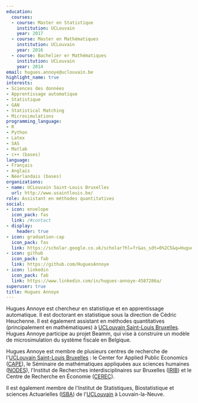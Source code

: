 ```yaml
---
education:
  courses:
  - course: Master en Statistique
    institution: UCLouvain
    year: 2017
  - course: Master en Mathématiques
    institution: UCLouvain
    year: 2016
  - course: Bachelier er Mathématiques
    institution: UCLouvain
    year: 2014
email: hugues.annoye@uclouvain.be
highlight_name: true
interests:
- Sciences des données
- Apprentissage automatique
- Statistique
- GAN
- Statistical Matching
- Microsimulations
programming_language:
- R
- Python
- Latex
- SAS
- Matlab 
- c++ (bases)
language:
- Français
- Anglais 
- Néerlandais (bases)
organizations:
- name: UCLouvain Saint-Louis Bruxelles
  url: http://www.usaintlouis.be/
role: Assistant en méthodes quantitatives 
social:
- icon: envelope
  icon_pack: fas
  link: /#contact
- display:
    header: true
- icon: graduation-cap
  icon_pack: fas
  link: https://scholar.google.co.uk/scholar?hl=fr&as_sdt=0%2C5&q=Hugues+Annoye&oq=Hugu
- icon: github
  icon_pack: fab
  link: https://github.com/HuguesAnnoye
- icon: linkedin
  icon_pack: fab
  link: https://www.linkedin.com/in/hugues-annoye-4587286a/
superuser: true
title: Hugues Annoye
---
```


Hugues Annoye est chercheur en statistique et en apprentissage automatique. Il est doctorant en statistique sous la direction de Cédric Heuchenne. Il est également assistant en méthodes quantitatives (principalement en mathématiques) à <a href="https://www.usaintlouis.be">UCLouvain Saint-Louis Bruxelles</a>. 
Hugues Annoye participe au projet Beamm, qui vise à construire un modèle de microsimulation du système fiscale en Belgique. 
 

Hugues Annoye est membre de plusieurs centres de recherche de l'<a href="https://www.usaintlouis.be">UCLouvain Saint-Louis Bruxelles</a> : le Center for Applied Public Economics (<a href="https://cape-saintlouis.be/">CAPE</a>), le Séminaire de mathématiques appliquées aux sciences humaines (<a href="https://www3.usaintlouis.be/4DACTION/rechw_detail_unite/11/F">NODES</a>), l'Institut de Recherches interdisciplinaires sur Bruxelles (<a href="https://irib.be">IRIB</a>) et le Centre de Recherche en Économie (<a href="https://cerec.be">CEREC</a>). 

Il est également membre de l'Institut de Statistiques, Biostatistique et sciences Actuarielles (<a href="https://uclouvain.be/en/research-institutes/lidam/isba">ISBA</a>) de l'<a href="https://uclouvain.be/fr/index.html">UCLouvain</a> à Louvain-la-Neuve.

